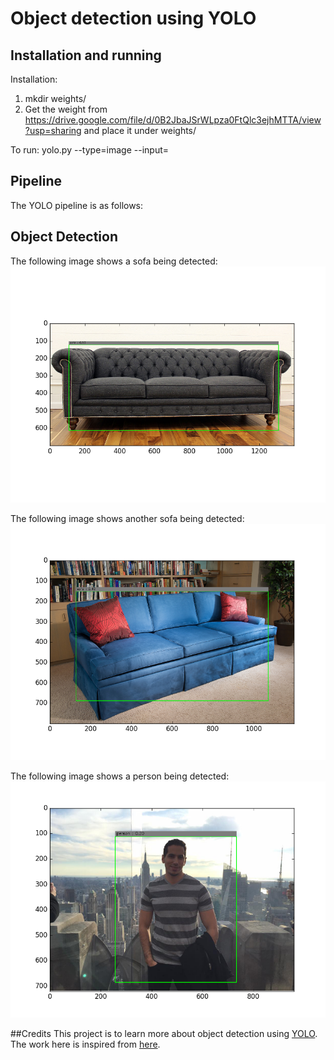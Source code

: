 Object detection using YOLO
===

## Installation and running
Installation:

1. mkdir weights/
2. Get the weight from https://drive.google.com/file/d/0B2JbaJSrWLpza0FtQlc3ejhMTTA/view?usp=sharing and place it under weights/

To run: yolo.py --type=image --input=<image path>


## Pipeline
The YOLO pipeline is as follows:

## Object Detection
The following image shows a sofa being detected:
![Sofa](output_images/sofa1.png)

The following image shows another sofa being detected:
![Sofa](output_images/sofa2.png)

The following image shows a person being detected:
![Person](output_images/person.png)


##Credits
This project is to learn more about object detection using [YOLO](https://ai2-website.s3.amazonaws.com/publications/YOLO.pdf).
The work here is inspired from [here](https://github.com/gliese581gg/YOLO_tensorflow).

